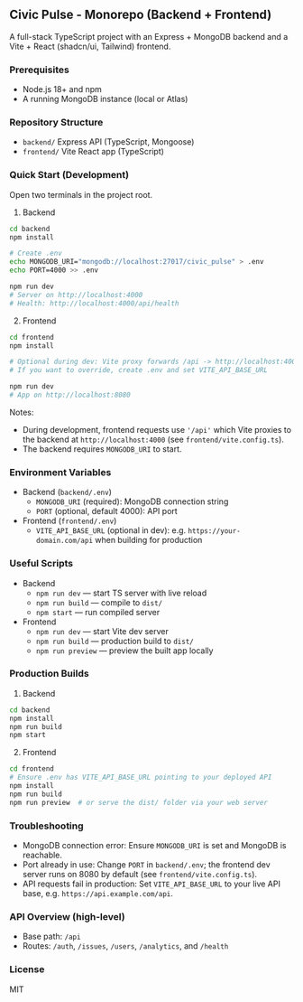 ## Civic Pulse - Monorepo (Backend + Frontend)

A full-stack TypeScript project with an Express + MongoDB backend and a Vite + React (shadcn/ui, Tailwind) frontend.

### Prerequisites
- Node.js 18+ and npm
- A running MongoDB instance (local or Atlas)

### Repository Structure
- `backend/` Express API (TypeScript, Mongoose)
- `frontend/` Vite React app (TypeScript)

### Quick Start (Development)
Open two terminals in the project root.

1) Backend
```bash
cd backend
npm install

# Create .env
echo MONGODB_URI="mongodb://localhost:27017/civic_pulse" > .env
echo PORT=4000 >> .env

npm run dev
# Server on http://localhost:4000
# Health: http://localhost:4000/api/health
```

2) Frontend
```bash
cd frontend
npm install

# Optional during dev: Vite proxy forwards /api -> http://localhost:4000
# If you want to override, create .env and set VITE_API_BASE_URL

npm run dev
# App on http://localhost:8080
```

Notes:
- During development, frontend requests use `'/api'` which Vite proxies to the backend at `http://localhost:4000` (see `frontend/vite.config.ts`).
- The backend requires `MONGODB_URI` to start.

### Environment Variables
- Backend (`backend/.env`)
  - `MONGODB_URI` (required): MongoDB connection string
  - `PORT` (optional, default 4000): API port
- Frontend (`frontend/.env`)
  - `VITE_API_BASE_URL` (optional in dev): e.g. `https://your-domain.com/api` when building for production

### Useful Scripts
- Backend
  - `npm run dev` — start TS server with live reload
  - `npm run build` — compile to `dist/`
  - `npm start` — run compiled server
- Frontend
  - `npm run dev` — start Vite dev server
  - `npm run build` — production build to `dist/`
  - `npm run preview` — preview the built app locally

### Production Builds
1) Backend
```bash
cd backend
npm install
npm run build
npm start
```
2) Frontend
```bash
cd frontend
# Ensure .env has VITE_API_BASE_URL pointing to your deployed API
npm install
npm run build
npm run preview  # or serve the dist/ folder via your web server
```

### Troubleshooting
- MongoDB connection error: Ensure `MONGODB_URI` is set and MongoDB is reachable.
- Port already in use: Change `PORT` in `backend/.env`; the frontend dev server runs on 8080 by default (see `frontend/vite.config.ts`).
- API requests fail in production: Set `VITE_API_BASE_URL` to your live API base, e.g. `https://api.example.com/api`.

### API Overview (high-level)
- Base path: `/api`
- Routes: `/auth`, `/issues`, `/users`, `/analytics`, and `/health`

### License
MIT


